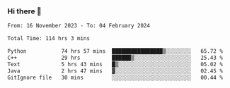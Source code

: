 ### Hi there 👋

<!--
**floyiac/floyiac** is a ✨ _special_ ✨ repository because its `README.md` (this file) appears on your GitHub profile.

Here are some ideas to get you started:

- 🔭 I’m currently working on ...
- 🌱 I’m currently learning ...
- 👯 I’m looking to collaborate on ...
- 🤔 I’m looking for help with ...
- 💬 Ask me about ...
- 📫 How to reach me: ...
- 😄 Pronouns: ...
- ⚡ Fun fact: ...
-->

<!--START_SECTION:waka-->

```txt
From: 16 November 2023 - To: 04 February 2024

Total Time: 114 hrs 3 mins

Python           74 hrs 57 mins  ████████████████▒░░░░░░░░   65.72 %
C++              29 hrs          ██████▒░░░░░░░░░░░░░░░░░░   25.43 %
Text             5 hrs 43 mins   █▒░░░░░░░░░░░░░░░░░░░░░░░   05.02 %
Java             2 hrs 47 mins   ▓░░░░░░░░░░░░░░░░░░░░░░░░   02.45 %
GitIgnore file   30 mins         ░░░░░░░░░░░░░░░░░░░░░░░░░   00.44 %
```

<!--END_SECTION:waka-->
